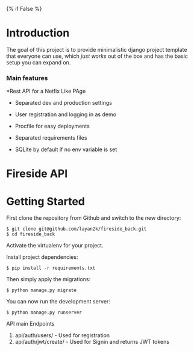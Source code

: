 {% if False %}

# Introduction

The goal of this project is to provide minimalistic django project template that everyone can use, which _just works_ out of the box and has the basic setup you can expand on.


### Main features

*Rest API for a Netfix Like PAge

* Separated dev and production settings


* User registration and logging in as demo

* Procfile for easy deployments

* Separated requirements files

* SQLite by default if no env variable is set


#  Fireside API

# Getting Started

First clone the repository from Github and switch to the new directory:

    $ git clone git@github.com/layan2k/fireside_back.git
    $ cd fireside_back

Activate the virtualenv for your project.

Install project dependencies:

    $ pip install -r requirements.txt


Then simply apply the migrations:

    $ python manage.py migrate


You can now run the development server:

    $ python manage.py runserver

API main Endpoints

1. api/auth/users/ - Used for registration
2. api/auth/jwt/create/ - Used for Signin and returns JWT tokens